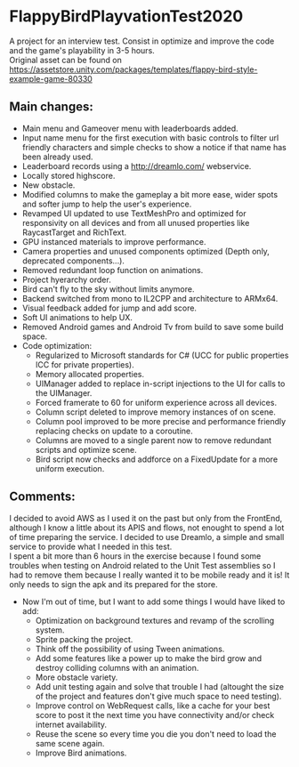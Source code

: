 # FlappyBirdPlayvationTest2020
A project for an interview test. Consist in optimize and improve the code and the game's playability in 3-5 hours.  
Original asset can be found on https://assetstore.unity.com/packages/templates/flappy-bird-style-example-game-80330


## Main changes:  
  * Main menu and Gameover menu with leaderboards added.  
  * Input name menu for the first execution with basic controls to filter url friendly characters and simple checks to show a notice if that name has been already used.  
  * Leaderboard records using a http://dreamlo.com/ webservice.  
  * Locally stored highscore.  
  * New obstacle.  
  * Modified columns to make the gameplay a bit more ease, wider spots and softer jump to help the user's experience.  
  * Revamped UI updated to use TextMeshPro and optimized for responsivity on all devices and from all unused properties like RaycastTarget and RichText.  
  * GPU instanced materials to improve performance.  
  * Camera properties and unused components optimized (Depth only, deprecated components...).  
  * Removed redundant loop function on animations.    
  * Project hyerarchy order.  
  * Bird can't fly to the sky without limits anymore.  
  * Backend switched from mono to IL2CPP and architecture to ARMx64.  
  * Visual feedback added for jump and add score.  
  * Soft UI animations to help UX.   
  * Removed Android games and Android Tv from build to save some build space.  
  * Code optimization:  
     * Regularized to Microsoft standards for C# (UCC for public properties lCC for private properties).  
     * Memory allocated properties.  
     * UIManager added to replace in-script injections to the UI for calls to the UIManager.  
     * Forced framerate to 60 for uniform experience across all devices.  
     * Column script deleted to improve memory instances of on scene.  
     * Column pool improved to be more precise and performance friendly replacing checks on update to a coroutine.   
     * Columns are moved to a single parent now to remove redundant scripts and optimize scene.  
     * Bird script now checks and addforce on a FixedUpdate for a more uniform execution.  
         
 ## Comments:  
 I decided to avoid AWS as I used it on the past but only from the FrontEnd, although I know a little about its APIS and flows, not enought to spend a lot of time preparing the service. I decided to use Dreamlo, a simple and small service to provide what I needed in this test.  
 I spent a bit more than 6 hours in the exercise because I found some troubles when testing on Android related to the Unit Test assemblies so I had to remove them because I really wanted it to be mobile ready and it is! It only needs to sign the apk and its prepared for the store. 
   
 * Now I'm out of time, but I want to add some things I would have liked to add:  
   * Optimization on background textures and revamp of the scrolling system.    
   * Sprite packing the project.  
   * Think off the possibility of using Tween animations.    
   * Add some features like a power up to make the bird grow and destroy colliding columns with an animation.   
   * More obstacle variety.  
   * Add unit testing again and solve that trouble I had (altought the size of the project and features don't give much space to need testing).   
   * Improve control on WebRequest calls, like a cache for your best score to post it the next time you have connectivity and/or check internet availability.   
   * Reuse the scene so every time you die you don't need to load the same scene again.   
   * Improve Bird animations.   

